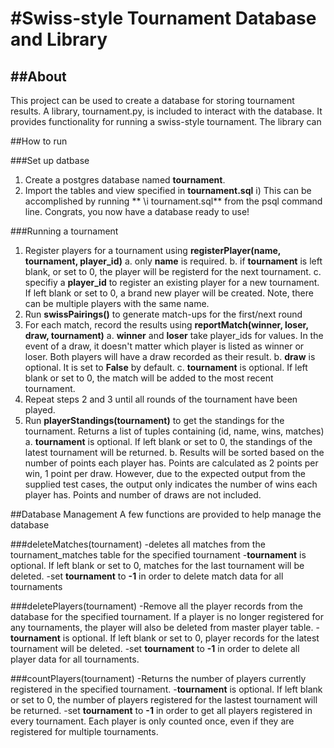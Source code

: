 #Swiss-style Tournament Database and Library
===========================================

##About
-----

This project can be used to create a database for storing tournament results.
A library, tournament.py, is included to interact with the database. It provides
functionality for running a swiss-style tournament. The library can 

##How to run

###Set up datbase
1. Create a postgres database named **tournament**.
2. Import the tables and view specified in **tournament.sql**
	i) This can be accomplished by running ** \i tournament.sql** from the psql command line.
Congrats, you now have a database ready to use!

###Running a tournament
1. Register players for a tournament using **registerPlayer(name, tournament, player_id)**
	a. only **name** is required.
	b. if **tournament** is left blank, or set to 0, the player will be registerd for the next
	   tournament.
  c. specifiy a **player_id** to register an existing player for a new tournament. If left blank
	   or set to 0, a brand new player will be created. Note, there can be multiple players with
		 the same name.
2. Run **swissPairings()** to generate match-ups for the first/next round
3. For each match, record the results using **reportMatch(winner, loser, draw, tournament)**
	a. **winner** and **loser** take player_ids for values. In the event of a draw, it doesn't matter
	   which player is listed as winner or loser. Both players will have a draw recorded as their 
		 result.
	b. **draw** is optional. It is set to **False** by default.
	c. **tournament** is optional. If left blank or set to 0, the match will be added to the most recent
	   tournament.
4. Repeat steps 2 and 3 until all rounds of the tournament have been played.
5. Run **playerStandings(tournament)** to get the standings for the tournament. Returns a list of tuples
   containing (id, name, wins, matches)
  a. **tournament** is optional. If left blank or set to 0, the standings of the latest tournament
	   will be returned.
	b. Results will be sorted based on the number of points each player has. Points are calculated as
	   2 points per win, 1 point per draw. However, due to the expected output from the supplied test
		 cases, the output only indicates the number of wins each player has. Points and number of draws
		 are not included.

##Database Management
A few functions are provided to help manage the database

###deleteMatches(tournament)
	-deletes all matches from the tournament_matches table for the specified tournament
	-**tournament** is optional. If left blank or set to 0, matches for the last tournament will be deleted.
	-set **tournament** to **-1** in order to delete match data for all tournaments

###deletePlayers(tournament)
	-Remove all the player records from the database for the specified tournament. If a player is no
	 longer registered for any tournaments, the player will also be deleted from master player table.
	-**tournament** is optional. If left blank or set to 0, player records for the latest tournament will be
	 deleted.
	-set **tournament** to **-1** in order to delete all player data for all tournaments.

###countPlayers(tournament)
	-Returns the number of players currently registered in the specified tournament.
	-**tournament** is optional. If left blank or set to 0, the number of players registered for the lastest
	 tournament will be returned.
	-set **tournament** to **-1** in order to get all players registered in every tournament. Each player is
	 only counted once, even if they are registered for multiple tournaments.
